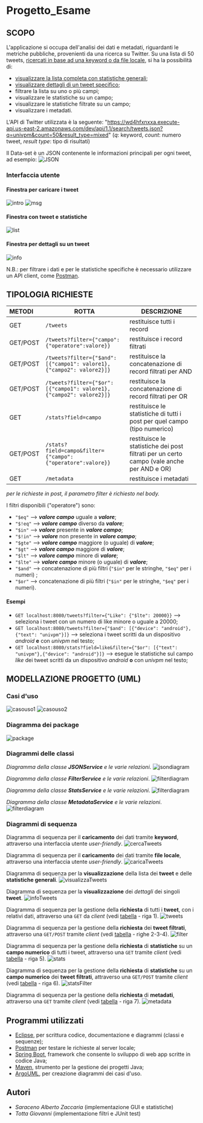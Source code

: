 # Progetto_Esame
## SCOPO
L'applicazione si occupa dell'analisi dei dati e metadati, riguardanti le metriche pubbliche, provenienti da una ricerca su Twitter. 
Su una lista di 50 tweets, [ricercati in base ad una keyword o da file locale](#finestra-per-caricare-i-tweet), si ha la possibilità di:
- [visualizzare la lista completa con statistiche generali](#finestra-con-tweet-e-statistiche);
- [visualizzare dettagli di un tweet specifico](#finestra-per-dettagli-su-un-tweet);
- filtrare la lista su uno o più campi;
- visualizzare le statistiche su un campo;
- visualizzare le statistiche filtrate su un campo;
- visualizzare i metadati.

L'API di Twitter utilizzata è la seguente: 
"https://wd4hfxnxxa.execute-api.us-east-2.amazonaws.com/dev/api/1.1/search/tweets.json?q=univpm&count=50&result_type=mixed" (*q*: keyword, *count*: numero tweet, *result type*: tipo di risultati)

Il Data-set è un JSON contenente le informazioni principali per ogni tweet, ad esempio:
![JSON](https://github.com/tottagiovanni/Progetto_Esame/blob/master/Progetto_Esame/images/json.PNG)

### Interfaccia utente
#### Finestra per caricare i tweet
![intro](https://github.com/tottagiovanni/Progetto_Esame/blob/master/Progetto_Esame/images/IntroWindow.png)
![msg](https://github.com/tottagiovanni/Progetto_Esame/blob/master/Progetto_Esame/images/MessageDialog.png)
#### Finestra con tweet e statistiche
![list](https://github.com/tottagiovanni/Progetto_Esame/blob/master/Progetto_Esame/images/TweetsWindow.png)
#### Finestra per dettagli su un tweet
![info](https://github.com/tottagiovanni/Progetto_Esame/blob/master/Progetto_Esame/images/InfoWindow.png)

N.B.: per filtrare i dati e per le statistiche specifiche è necessario utilizzare un API client, come [Postman](https://www.postman.com/).

## TIPOLOGIA RICHIESTE
|METODI|ROTTA   |DESCRIZIONE| 
| :--- |--------|-----------|
|GET   |`/tweets` |restituisce tutti i record|
|GET/POST   |`/tweets?filter={"campo":{"operatore":valore}}` | restituisce i record filtrati|
|GET/POST   |`/tweets?filter={"$and": [{"campo1": valore1},{"campo2": valore2}]}`|restituisce la concatenazione di record filtrati per AND|
|GET/POST   |`/tweets?filter={"$or": [{"campo1": valore1},{"campo2": valore2}]}`|restituisce la concatenazione di record filtrati per OR|
|GET   |`/stats?field=campo`|restituisce le statistiche di tutti i post per quel campo (tipo numerico)|
|GET/POST   |`/stats?field=campo&filter={"campo":{"operatore":valore}}`|restituisce le statistiche dei post filtrati per un certo campo (vale anche per AND e OR)|
|GET   |`/metadata`|restituisce i metadati|

*per le richieste in post, il parametro filter è richiesto nel body.*

I filtri disponibili ("operatore") sono:
- `"$eq"` --> _**valore campo**_ uguale a _**valore**_;
- `"$!eq"` --> _**valore campo**_ diverso da _**valore**_;
- `"$in"` --> _**valore**_ presente in _**valore campo**_;
- `"$!in"` --> _**valore**_ non presente in _**valore campo**_;
- `"$gte"` --> _**valore campo**_ maggiore (o uguale) di _**valore**_;
- `"$gt"` --> _**valore campo**_ maggiore di _**valore**_;
- `"$lt"` --> _**valore campo**_ minore di _**valore**_;
- `"$lte"` --> _**valore campo**_ minore (o uguale) di _**valore**_;
- `"$and"` --> concatenazione di più filtri (`"$in"` per le stringhe, `"$eq"` per i numeri) ;
- `"$or"` --> concatenazione di più filtri (`"$in"` per le stringhe, `"$eq"` per i numeri).

#### Esempi
- `GET localhost:8080/tweets?filter={"Like": {"$lte": 20000}}` --> seleziona i tweet con un numero di like minore o uguale a 20000;
- `GET localhost:8080/tweets?filter={"$and": [{"device": "android"}, {"text": "univpm"}]}` --> seleziona i tweet scritti da un dispositivo *android* **e** con *univpm* nel testo;
- `GET localhost:8080/stats?field=like&filter={"$or": [{"text": "univpm"},{"device": "android"}]}` --> esegue le statistiche sul campo *like* dei tweet scritti da un dispositivo *android* **o** con *univpm* nel testo;

## MODELLAZIONE PROGETTO (UML)
### Casi d'uso
![casouso1](https://github.com/tottagiovanni/Progetto_Esame/blob/master/Progetto_Esame/images/usecase1-1.png)
![casouso2](https://github.com/tottagiovanni/Progetto_Esame/blob/master/Progetto_Esame/images/usecase2-1.png)

### Diagramma dei package
![package](https://github.com/tottagiovanni/Progetto_Esame/blob/master/Progetto_Esame/images/package_diagramm.jpeg)

### Diagrammi delle classi 
*Diagramma della classe **JSONService** e le varie relazioni*.
![jsondiagram](https://github.com/tottagiovanni/Progetto_Esame/blob/master/Progetto_Esame/images/class_diagram_JSON.jpg)

*Diagramma della classe **FilterService** e le varie relazioni*.
![filterdiagram](https://github.com/tottagiovanni/Progetto_Esame/blob/master/Progetto_Esame/images/class_diagram_filter.jpeg)

*Diagramma della classe **StatsService** e le varie relazioni*.
![filterdiagram](https://github.com/tottagiovanni/Progetto_Esame/blob/master/Progetto_Esame/images/class_diagram_stats.jpeg)

*Diagramma della classe **MetadataService** e le varie relazioni*.
![filterdiagram](https://github.com/tottagiovanni/Progetto_Esame/blob/master/Progetto_Esame/images/class_diagram_metadata.jpg)

### Diagrammi di sequenza
Diagramma di sequenza per il **caricamento** dei dati tramite **keyword**, attraverso una interfaccia utente *user-friendly*.
![cercaTweets](https://github.com/tottagiovanni/Progetto_Esame/blob/master/Progetto_Esame/images/sequence_search.png)

Diagramma di sequenza per il **caricamento** dei dati tramite **file locale**, attraverso una interfaccia utente *user-friendly*.
![caricaTweets](https://github.com/tottagiovanni/Progetto_Esame/blob/master/Progetto_Esame/images/sequence_load.png)

Diagramma di sequenza per la **visualizzazione** della lista dei **tweet** e delle **statistiche generali**.
![visualizzaTweets](https://github.com/tottagiovanni/Progetto_Esame/blob/master/Progetto_Esame/images/sequence_view.png)

Diagramma di sequenza per la **visualizzazione** dei *dettagli* dei singoli **tweet**.
![infoTweets](https://github.com/tottagiovanni/Progetto_Esame/blob/master/Progetto_Esame/images/sequence_info.png)

Diagramma di sequenza per la gestione della **richiesta** di tutti i **tweet**, con i relativi dati, attraverso una `GET` da *client* (vedi [tabella](#tipologia-richieste) - riga 1).
![tweets](https://github.com/tottagiovanni/Progetto_Esame/blob/master/Progetto_Esame/images/sequence_TWEETS.png)

Diagramma di sequenza per la gestione della **richiesta** dei **tweet filtrati**, attraverso una `GET/POST` tramite *client* (vedi [tabella](#tipologia-richieste) - righe 2-3-4).
![filter](https://github.com/tottagiovanni/Progetto_Esame/blob/master/Progetto_Esame/images/sequence_FILTER.png)

Diagramma di sequenza per la gestione della **richiesta** di **statistiche** su un **campo numerico** di tutti i tweet, attraverso una `GET` tramite *client* (vedi [tabella](#tipologia-richieste) - riga 5).
![stats](https://github.com/tottagiovanni/Progetto_Esame/blob/master/Progetto_Esame/images/sequence_stats.png)

Diagramma di sequenza per la gestione della **richiesta** di **statistiche** su un **campo numerico** dei **tweet filtrati**, attraverso una `GET/POST` tramite *client* (vedi [tabella](#tipologia-richieste) - riga 6).
![statsFilter](https://github.com/tottagiovanni/Progetto_Esame/blob/master/Progetto_Esame/images/sequence_statsFilter.png)

Diagramma di sequenza per la gestione della **richiesta** di **metadati**, attraverso una `GET` tramite *client* (vedi [tabella](#tipologia-richieste) - riga 7). 
![metadata](https://github.com/tottagiovanni/Progetto_Esame/blob/master/Progetto_Esame/images/sequence_metadata.png)

## Programmi utilizzati
- [Eclipse](https://www.eclipse.org), per scrittura codice, documentazione e diagrammi (classi e sequenze);
- [Postman](https://www.postman.com) per testare le richieste al server locale;
- [Spring Boot](https://spring.io/projects/spring-boot), framework che consente lo sviluppo di web app scritte in codice Java;
- [Maven](https://maven.apache.org), strumento per la gestione dei progetti Java;
- [ArgoUML](https://en.wikipedia.org/wiki/ArgoUML), per creazione diagrammi dei casi d'uso.

## Autori
- *Saraceno Alberto Zaccaria* (implementazione GUI e statistiche)
- *Totta Giovanni* (implementazione filtri e JUnit test)




 

